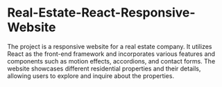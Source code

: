 # Real-Estate-React-Responsive-Website
The project is a responsive website for a real estate company. It utilizes React as the front-end framework and incorporates various features and components such as motion effects, accordions, and contact forms. The website showcases different residential properties and their details, allowing users to explore and inquire about the properties.
